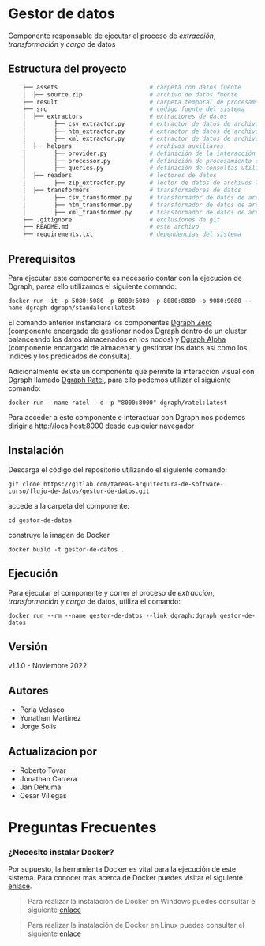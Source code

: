 # Gestor de datos

Componente responsable de ejecutar el proceso de *extracción*, *transformación* y *carga* de datos

## Estructura del proyecto

```bash
    ├── assets                          # carpeta con datos fuente
    │  ├── source.zip                   # archivo de datos fuente
    ├── result                          # carpeta temporal de procesamiento
    ├── src                             # código fuente del sistema
    │  ├── extractors                   # extractores de datos
    │        ├── csv_extractor.py       # extractor de datos de archivos CSV
    │        ├── htm_extractor.py       # extractor de datos de archivos HTM
    │        ├── xml_extractor.py       # extractor de datos de archivos XML
    │  ├── helpers                      # archivos auxiliares
    │        ├── provider.py            # definición de la interacción con la base de datos
    │        ├── processor.py           # definición de procesamiento de respuestas 
    │        ├── queries.py             # definición de consultas utilizadas en la base de datos
    │  ├── readers                      # lectores de datos
    │        ├── zip_extractor.py       # lector de datos de archivos ZIP
    │  ├── transformers                 # transformadores de datos
    │        ├── csv_transformer.py     # transformador de datos de archivos CSV
    │        ├── htm_transformer.py     # transformador de datos de archivos HTM
    │        ├── xml_transformer.py     # transformador de datos de archivos XML
    ├── .gitignore                      # exclusiones de git
    ├── README.md                       # este archivo
    ├── requirements.txt                # dependencias del sistema
```

## Prerequisitos

Para ejecutar este componente es necesario contar con la ejecución de Dgraph, parea ello utilizamos el siguiente comando:

```shell
docker run -it -p 5080:5080 -p 6080:6080 -p 8080:8080 -p 9080:9080 --name dgraph dgraph/standalone:latest
```

El comando anterior instanciará los componentes [Dgraph Zero](https://dgraph.io/docs/deploy/dgraph-zero/) (componente encargado de gestionar nodos Dgraph dentro de un cluster balanceando los datos almacenados en los nodos) y [Dgraph Alpha](https://dgraph.io/docs/deploy/dgraph-alpha/) (componente encargado de almacenar y gestionar los datos así como los indices y los predicados de consulta).

Adicionalmente existe un componente que permite la interacción visual con Dgraph llamado [Dgraph Ratel](https://dgraph.io/docs/ratel/overview/), para ello podemos utilizar el siguiente comando:

```shell
docker run --name ratel  -d -p "8000:8000" dgraph/ratel:latest
```
Para acceder a este componente e interactuar con Dgraph nos podemos dirigir a [http://localhost:8000](http://localhost:8000) desde cualquier navegador

## Instalación

Descarga el código del repositorio utilizando el siguiente comando:

`git clone https://gitlab.com/tareas-arquitectura-de-software-curso/flujo-de-datos/gestor-de-datos.git`

accede a la carpeta del componente:

`cd gestor-de-datos`

construye la imagen de Docker

```shell
docker build -t gestor-de-datos .
```

## Ejecución

Para ejecutar el componente y correr el proceso de *extracción*, *transformación* y *carga* de datos, utiliza el comando:

```shell
docker run --rm --name gestor-de-datos --link dgraph:dgraph gestor-de-datos
```

## Versión

v1.1.0 - Noviembre 2022

## Autores

- Perla Velasco
- Yonathan Martinez
- Jorge Solis

## Actualizacion por
- Roberto Tovar
- Jonathan Carrera
- Jan Dehuma
- Cesar Villegas

# Preguntas Frecuentes

### ¿Necesito instalar Docker?

Por supuesto, la herramienta Docker es vital para la ejecución de este sistema. Para conocer más acerca de Docker puedes visitar el siguiente [enlace](https://medium.com/@javiervivanco/que-es-docker-79d506f7b2fc).

> Para realizar la instalación de Docker en Windows puedes consultar el siguiente [enlace](https://medium.com/@tushar0618/installing-docker-desktop-on-window-10-501e594fc5eb)


> Para realizar la instalación de Docker en Linux puedes consultar el siguiente [enlace](https://www.digitalocean.com/community/tutorials/how-to-install-and-use-docker-on-ubuntu-20-04-es)
